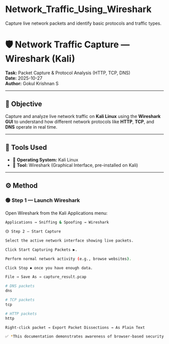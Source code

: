 # Network_Traffic_Using_Wireshark
Capture live network packets and identify basic protocols and traffic types.
# 🛡️ Network Traffic Capture — Wireshark (Kali)

**Task:** Packet Capture & Protocol Analysis (HTTP, TCP, DNS)  
**Date:** 2025-10-27  
**Author:** Gokul Krishnan S  

---

## 🎯 Objective
Capture and analyze live network traffic on **Kali Linux** using the **Wireshark GUI** to understand how different network protocols like **HTTP**, **TCP**, and **DNS** operate in real time.

---

## 🧰 Tools Used
- 🐧 **Operating System:** Kali Linux  
- 🧠 **Tool:** Wireshark (Graphical Interface, pre-installed on Kali)

---

## ⚙️ Method

### 🟢 Step 1 — Launch Wireshark
Open Wireshark from the Kali Applications menu:  
```bash
Applications → Sniffing & Spoofing → Wireshark

🟡 Step 2 — Start Capture

Select the active network interface showing live packets.

Click Start Capturing Packets ▶️.

Perform normal network activity (e.g., browse websites).

Click Stop ⏹ once you have enough data.

File → Save As → capture_result.pcap

# DNS packets
dns

# TCP packets
tcp

# HTTP packets
http

Right-click packet → Export Packet Dissections → As Plain Text

✅ *This documentation demonstrates awareness of browser-based security threats and good cybersecurity practices.*

